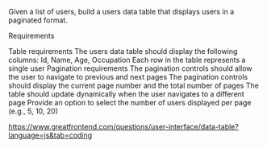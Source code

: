Given a list of users, build a users data table that displays users in a paginated format.

Requirements

Table requirements
The users data table should display the following columns: Id, Name, Age, Occupation
Each row in the table represents a single user
Pagination requirements
The pagination controls should allow the user to navigate to previous and next pages
The pagination controls should display the current page number and the total number of pages
The table should update dynamically when the user navigates to a different page
Provide an option to select the number of users displayed per page (e.g., 5, 10, 20)

https://www.greatfrontend.com/questions/user-interface/data-table?language=js&tab=coding
